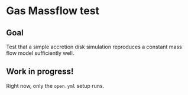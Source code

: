 # Gas Massflow test

## Goal

Test that a simple accretion disk simulation reproduces a constant mass flow model sufficiently well.

## Work in progress!
Right now, only the `open.yml` setup runs.